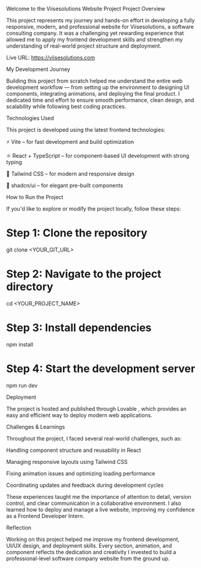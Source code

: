 Welcome to the Viisesolutions Website Project
Project Overview

This project represents my journey and hands-on effort in developing a fully responsive, modern, and professional website for Viisesolutions, a software consulting company. It was a challenging yet rewarding experience that allowed me to apply my frontend development skills and strengthen my understanding of real-world project structure and deployment.

Live URL: https://viisesolutions.com

My Development Journey

Building this project from scratch helped me understand the entire web development workflow — from setting up the environment to designing UI components, integrating animations, and deploying the final product.
I dedicated time and effort to ensure smooth performance, clean design, and scalability while following best coding practices.

Technologies Used

This project is developed using the latest frontend technologies:

⚡ Vite – for fast development and build optimization

⚛️ React + TypeScript – for component-based UI development with strong typing

🎨 Tailwind CSS – for modern and responsive design

🧩 shadcn/ui – for elegant pre-built components

How to Run the Project

If you'd like to explore or modify the project locally, follow these steps:

# Step 1: Clone the repository
git clone <YOUR_GIT_URL>

# Step 2: Navigate to the project directory
cd <YOUR_PROJECT_NAME>

# Step 3: Install dependencies
npm install

# Step 4: Start the development server
npm run dev

Deployment

The project is hosted and published through Lovable
, which provides an easy and efficient way to deploy modern web applications.

Challenges & Learnings

Throughout the project, I faced several real-world challenges, such as:

Handling component structure and reusability in React

Managing responsive layouts using Tailwind CSS

Fixing animation issues and optimizing loading performance

Coordinating updates and feedback during development cycles

These experiences taught me the importance of attention to detail, version control, and clear communication in a collaborative environment.
I also learned how to deploy and manage a live website, improving my confidence as a Frontend Developer Intern.

Reflection

Working on this project helped me improve my frontend development, UI/UX design, and deployment skills. Every section, animation, and component reflects the dedication and creativity I invested to build a professional-level software company website from the ground up.
